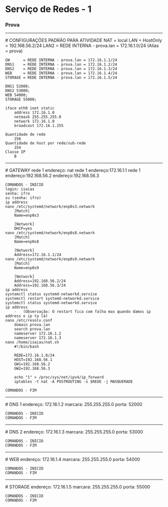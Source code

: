 # Serviço de Redes - 1
<h3>Prova</h3>
<hr>
# CONFIGURAÇÕES PADRÃO PARA ATIVIDADE
	NAT = local
	LAN = HostOnly = 192.168.56.2/24
	LAN2 = REDE INTERNA - prova.lan = 172.16.1.0/24 (Alias = prova)

	GW      = REDE INTERNA - prova.lan = 172.16.1.1/24
	DNS1    = REDE INTERNA - prova.lan = 172.16.1.2/24
	DNS2    = REDE INTERNA - prova.lan = 172.16.1.3/24
	WEB     = REDE INTERNA - prova.lan = 172.16.1.4/24
	STORAGE = REDE INTERNA - prova.lan = 172.16.1.5/24

	DNS1 52000;
	DNS2 53000;
	WEB 54000;
	STORAGE 55000;
	
	iface eth0 inet static
   		address 172.16.1.0
   		netmask 255.255.255.0 
   		network 172.16.1.0
   		broadcast 172.16.1.255
	
	Quantidade de rede
		256
	Quantidade de host por rede/sub-rede
		254
	Classe IP
		B
<hr>
# GATEWAY	
	rede 1
	endereço: nat
	rede 1
	endereço:172.16.1.1
	rede 1
	endereço:192.168.56.2
	endereço:192.168.56.3
	
	COMANDOS - INICIO
	login: isaias
	senha: ifro
	su (senha: ifro)
	ip address
	nano /etc/systemd/network/enp0s3.network
		[Match]
		Name=enp0s3
		
		[Network]
		DHCP=yes
	nano /etc/systemd/network/enp0s8.network
		[Match]
		Name=enp0s8

		[Network]
		Address=172.16.1.1/24
	nano /etc/systemd/network/enp0s9.network
		[Match]
		Name=enp0s9

		[Network]
		Address=192.168.56.2/24
		Address=192.168.56.3/24
	ip address
	systemctl status systemd-networkd.service
	systemctl restart systemd-networkd.service
	systemctl status systemd-networkd.service
	ip address
		-	(Observação: O restart fica com falha mas quando damos ip address o ip ta lá)
	nano /etc/resolv.conf
		domain prova.lan
		search prova.lan
		nameserver 172.16.1.2
		nameserver 172.16.1.3
	nano /home/isaias/nat.sh
		#!/bin/bash

		REDE=172.16.1.0/24
		HOST=192.168.56.1
		GW1=192.168.56.2
		GW2=192.168.56.3
		
		echo "1" > /proc/sys/net/ipv4/ip_forward
		iptables -t nat -A POSTROUTING -s $REDE -j MASQUERADE	
	
	COMANDOS - FIM
<hr>
# DNS 1
	endereço: 172.16.1.2
	marcara: 255.255.255.0
	porta: 52000
	
	COMANDOS - INICIO
	COMANDOS - FIM
<hr>
# DNS 2
	endereço: 172.16.1.3
	marcara: 255.255.255.0
	porta: 53000
	
	COMANDOS - INICIO
	COMANDOS - FIM
<hr>
# WEB
	endereço: 172.16.1.4
	marcara: 255.255.255.0
	porta: 54000
	
	COMANDOS - INICIO
	COMANDOS - FIM
<hr>
# STORAGE
	endereço: 172.16.1.5
	marcara: 255.255.255.0
	porta: 55000
	
	COMANDOS - INICIO
	COMANDOS - FIM

